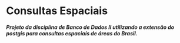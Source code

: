 # Consultas Espaciais

***Projeto da disciplina de Banco de Dados II utilizando a extensão do postgis para consultas espaciais de áreas do Brasil.***
